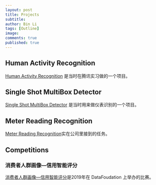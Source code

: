 ```yaml
---
layout: post
title: Projects
subtitle:
author: Bin Li
tags: [Outline]
image: 
comments: true
published: true
---
```


## Human Activity Recognition
[Human Activity Recognition](https://binlidaily.github.io/2019-01-03-LSTM-Human-Activity-Recognition/) 是当时在腾讯实习做的一个项目。

## Single Shot MultiBox Detector
[Single Shot MultiBox Detector](https://binlidaily.github.io/2018-09-29-single-shot-multibox-detector/) 是当时用来做仪表识别的一个项目。

## Meter Reading Recognition
[Meter Reading Recognition](https://binlidaily.github.io/2019-01-20-meter-reading-recognition/)实在公司里接到的任务。

## Competitions
### 消费者人群画像—信用智能评分
[消费者人群画像—信用智能评分](https://binlidaily.github.io/2019-02-11-DF2019-%E6%B6%88%E8%B4%B9%E8%80%85%E4%BA%BA%E7%BE%A4%E7%94%BB%E5%83%8F-%E4%BF%A1%E7%94%A8%E6%99%BA%E8%83%BD%E8%AF%84%E5%88%86/)是2019年在 DataFoudation 上举办的比赛。
